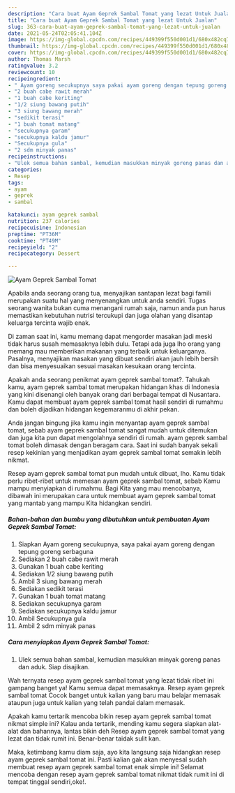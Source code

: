 ```yaml
---
description: "Cara buat Ayam Geprek Sambal Tomat yang lezat Untuk Jualan"
title: "Cara buat Ayam Geprek Sambal Tomat yang lezat Untuk Jualan"
slug: 363-cara-buat-ayam-geprek-sambal-tomat-yang-lezat-untuk-jualan
date: 2021-05-24T02:05:41.104Z
image: https://img-global.cpcdn.com/recipes/449399f550d001d1/680x482cq70/ayam-geprek-sambal-tomat-foto-resep-utama.jpg
thumbnail: https://img-global.cpcdn.com/recipes/449399f550d001d1/680x482cq70/ayam-geprek-sambal-tomat-foto-resep-utama.jpg
cover: https://img-global.cpcdn.com/recipes/449399f550d001d1/680x482cq70/ayam-geprek-sambal-tomat-foto-resep-utama.jpg
author: Thomas Marsh
ratingvalue: 3.2
reviewcount: 10
recipeingredient:
- " Ayam goreng secukupnya saya pakai ayam goreng dengan tepung goreng serbaguna"
- "2 buah cabe rawit merah"
- "1 buah cabe keriting"
- "1/2 siung bawang putih"
- "3 siung bawang merah"
- "sedikit terasi"
- "1 buah tomat matang"
- "secukupnya garam"
- "secukupnya kaldu jamur"
- "Secukupnya gula"
- "2 sdm minyak panas"
recipeinstructions:
- "Ulek semua bahan sambal, kemudian masukkan minyak goreng panas dan aduk. Siap disajikan."
categories:
- Resep
tags:
- ayam
- geprek
- sambal

katakunci: ayam geprek sambal 
nutrition: 237 calories
recipecuisine: Indonesian
preptime: "PT36M"
cooktime: "PT49M"
recipeyield: "2"
recipecategory: Dessert

---
```



![Ayam Geprek Sambal Tomat](https://img-global.cpcdn.com/recipes/449399f550d001d1/680x482cq70/ayam-geprek-sambal-tomat-foto-resep-utama.jpg)

Apabila anda seorang orang tua, menyajikan santapan lezat bagi famili merupakan suatu hal yang menyenangkan untuk anda sendiri. Tugas seorang  wanita bukan cuma menangani rumah saja, namun anda pun harus memastikan kebutuhan nutrisi tercukupi dan juga olahan yang disantap keluarga tercinta wajib enak.

Di zaman  saat ini, kamu memang dapat mengorder masakan jadi meski tidak harus susah memasaknya lebih dulu. Tetapi ada juga lho orang yang memang mau memberikan makanan yang terbaik untuk keluarganya. Pasalnya, menyajikan masakan yang dibuat sendiri akan jauh lebih bersih dan bisa menyesuaikan sesuai masakan kesukaan orang tercinta. 



Apakah anda seorang penikmat ayam geprek sambal tomat?. Tahukah kamu, ayam geprek sambal tomat merupakan hidangan khas di Indonesia yang kini disenangi oleh banyak orang dari berbagai tempat di Nusantara. Kamu dapat membuat ayam geprek sambal tomat hasil sendiri di rumahmu dan boleh dijadikan hidangan kegemaranmu di akhir pekan.

Anda jangan bingung jika kamu ingin menyantap ayam geprek sambal tomat, sebab ayam geprek sambal tomat sangat mudah untuk ditemukan dan juga kita pun dapat mengolahnya sendiri di rumah. ayam geprek sambal tomat boleh dimasak dengan beragam cara. Saat ini sudah banyak sekali resep kekinian yang menjadikan ayam geprek sambal tomat semakin lebih nikmat.

Resep ayam geprek sambal tomat pun mudah untuk dibuat, lho. Kamu tidak perlu ribet-ribet untuk memesan ayam geprek sambal tomat, sebab Kamu mampu menyiapkan di rumahmu. Bagi Kita yang mau mencobanya, dibawah ini merupakan cara untuk membuat ayam geprek sambal tomat yang mantab yang mampu Kita hidangkan sendiri.

<!--inarticleads1-->

##### Bahan-bahan dan bumbu yang dibutuhkan untuk pembuatan Ayam Geprek Sambal Tomat:

1. Siapkan  Ayam goreng secukupnya, saya pakai ayam goreng dengan tepung goreng serbaguna
1. Sediakan 2 buah cabe rawit merah
1. Gunakan 1 buah cabe keriting
1. Sediakan 1/2 siung bawang putih
1. Ambil 3 siung bawang merah
1. Sediakan sedikit terasi
1. Gunakan 1 buah tomat matang
1. Sediakan secukupnya garam
1. Sediakan secukupnya kaldu jamur
1. Ambil Secukupnya gula
1. Ambil 2 sdm minyak panas




<!--inarticleads2-->

##### Cara menyiapkan Ayam Geprek Sambal Tomat:

1. Ulek semua bahan sambal, kemudian masukkan minyak goreng panas dan aduk. Siap disajikan.




Wah ternyata resep ayam geprek sambal tomat yang lezat tidak ribet ini gampang banget ya! Kamu semua dapat memasaknya. Resep ayam geprek sambal tomat Cocok banget untuk kalian yang baru mau belajar memasak ataupun juga untuk kalian yang telah pandai dalam memasak.

Apakah kamu tertarik mencoba bikin resep ayam geprek sambal tomat nikmat simple ini? Kalau anda tertarik, mending kamu segera siapkan alat-alat dan bahannya, lantas bikin deh Resep ayam geprek sambal tomat yang lezat dan tidak rumit ini. Benar-benar taidak sulit kan. 

Maka, ketimbang kamu diam saja, ayo kita langsung saja hidangkan resep ayam geprek sambal tomat ini. Pasti kalian gak akan menyesal sudah membuat resep ayam geprek sambal tomat enak simple ini! Selamat mencoba dengan resep ayam geprek sambal tomat nikmat tidak rumit ini di tempat tinggal sendiri,oke!.

